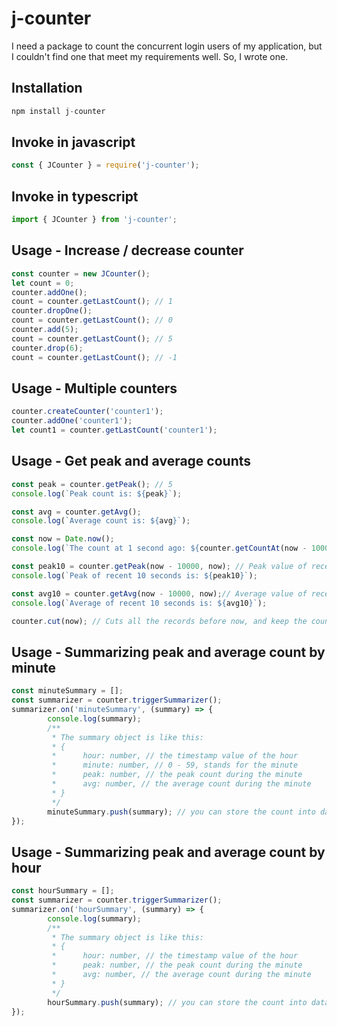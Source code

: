 # j-counter
I need a package to count the concurrent login users of my application, but I couldn't find one that meet my requirements well. So, I wrote one.

## Installation
```Javascript
npm install j-counter
```
## Invoke in javascript
```Javascript
const { JCounter } = require('j-counter');
```
## Invoke in typescript
```Javascript
import { JCounter } from 'j-counter';
```
## Usage - Increase / decrease counter
```Javascript
const counter = new JCounter();
let count = 0;
counter.addOne();
count = counter.getLastCount(); // 1
counter.dropOne();
count = counter.getLastCount(); // 0
counter.add(5);
count = counter.getLastCount(); // 5
counter.drop(6);
count = counter.getLastCount(); // -1
```
## Usage - Multiple counters
```Javascript
counter.createCounter('counter1');
counter.addOne('counter1');
let count1 = counter.getLastCount('counter1');
```
## Usage - Get peak and average counts
```Javascript
const peak = counter.getPeak(); // 5
console.log(`Peak count is: ${peak}`);

const avg = counter.getAvg();
console.log(`Average count is: ${avg}`);

const now = Date.now();
console.log(`The count at 1 second ago: ${counter.getCountAt(now - 1000)}`);

const peak10 = counter.getPeak(now - 10000, now); // Peak value of recent 10 seconds
console.log(`Peak of recent 10 seconds is: ${peak10}`);

const avg10 = counter.getAvg(now - 10000, now);// Average value of recent 10 seconds
console.log(`Average of recent 10 seconds is: ${avg10}`);

counter.cut(now); // Cuts all the records before now, and keep the count at now.
```
## Usage - Summarizing peak and average count by minute
```Javascript
const minuteSummary = [];
const summarizer = counter.triggerSummarizer();
summarizer.on('minuteSummary', (summary) => {
        console.log(summary);
        /**
         * The summary object is like this: 
         * {
         *      hour: number, // the timestamp value of the hour
         *      minute: number, // 0 - 59, stands for the minute
         *      peak: number, // the peak count during the minute
         *      avg: number, // the average count during the minute
         * }
         */
        minuteSummary.push(summary); // you can store the count into database if need.
});
```
## Usage - Summarizing peak and average count by hour
```Javascript
const hourSummary = [];
const summarizer = counter.triggerSummarizer();
summarizer.on('hourSummary', (summary) => {
        console.log(summary);
        /**
         * The summary object is like this: 
         * {
         *      hour: number, // the timestamp value of the hour
         *      peak: number, // the peak count during the minute
         *      avg: number, // the average count during the minute
         * }
         */
        hourSummary.push(summary); // you can store the count into database if need.
});
```

